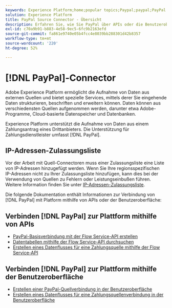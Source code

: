 ```yaml
---
keywords: Experience Platform;home;popular topics;Paypal;paypal;PayPal
solution: Experience Platform
title: PayPal Source Connector - Übersicht
description: Erfahren Sie, wie Sie PayPal über APIs oder die Benutzeroberfläche mit Adobe Experience Platform verbinden.
exl-id: c70a9b91-b883-4e58-9ec5-6fc9b2163efd
source-git-commit: fa861e9740e05b4fcc4e8039bb288301d42b8357
workflow-type: tm+mt
source-wordcount: '220'
ht-degree: 52%

---
```


# [!DNL PayPal]-Connector

Adobe Experience Platform ermöglicht die Aufnahme von Daten aus externen Quellen und bietet spezielle Services, mittels derer Sie eingehende Daten strukturieren, beschriften und erweitern können. Daten können aus verschiedensten Quellen aufgenommen werden, darunter etwa Adobe-Programme, Cloud-basierte Datenspeicher und Datenbanken.

Experience Platform unterstützt die Aufnahme von Daten aus einem Zahlungsantrag eines Drittanbieters. Die Unterstützung für Zahlungsdienstleister umfasst [!DNL PayPal].

## IP-Adressen-Zulassungsliste

Vor der Arbeit mit Quell-Connectoren muss einer Zulassungsliste eine Liste von IP-Adressen hinzugefügt werden. Wenn Sie Ihre regionsspezifischen IP-Adressen nicht zu Ihrer Zulassungsliste hinzufügen, kann dies bei der Verwendung von Quellen zu Fehlern oder Leistungseinbußen führen. Weitere Information finden Sie unter [IP-Adressen-Zulassungsliste](../../ip-address-allow-list.md).

Die folgende Dokumentation enthält Informationen zur Verbindung von [!DNL PayPal] mit Platform mithilfe von APIs oder der Benutzeroberfläche:

## Verbinden [!DNL PayPal] zur Plattform mithilfe von APIs

- [PayPal-Basisverbindung mit der Flow Service-API erstellen](../../tutorials/api/create/payments/paypal.md)
- [Datentabellen mithilfe der Flow Service-API durchsuchen](../../tutorials/api/explore/tabular.md)
- [Erstellen eines Datenflusses für eine Zahlungsquelle mithilfe der Flow Service-API](../../tutorials/api/collect/payments.md)

## Verbinden [!DNL PayPal] zur Plattform mithilfe der Benutzeroberfläche

- [Erstellen einer PayPal-Quellverbindung in der Benutzeroberfläche](../../tutorials/ui/create/payments/paypal.md)
- [Erstellen eines Datenflusses für eine Zahlungsquellenverbindung in der Benutzeroberfläche](../../tutorials/ui/dataflow/payments.md)
